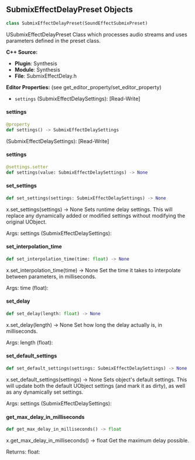## SubmixEffectDelayPreset Objects

```python
class SubmixEffectDelayPreset(SoundEffectSubmixPreset)
```

USubmixEffectDelayPreset
Class which processes audio streams and uses parameters defined in the preset class.

**C++ Source:**

- **Plugin**: Synthesis
- **Module**: Synthesis
- **File**: SubmixEffectDelay.h

**Editor Properties:** (see get_editor_property/set_editor_property)

- ``settings`` (SubmixEffectDelaySettings):  [Read-Write]

<a id="unreal.SubmixEffectDelayPreset.settings"></a>

#### settings

```python
@property
def settings() -> SubmixEffectDelaySettings
```

(SubmixEffectDelaySettings):  [Read-Write]

<a id="unreal.SubmixEffectDelayPreset.settings"></a>

#### settings

```python
@settings.setter
def settings(value: SubmixEffectDelaySettings) -> None
```

<a id="unreal.SubmixEffectDelayPreset.set_settings"></a>

#### set_settings

```python
def set_settings(settings: SubmixEffectDelaySettings) -> None
```

x.set_settings(settings) -> None
Sets runtime delay settings. This will replace any dynamically added or modified settings without modifying
the original UObject.

Args:
    settings (SubmixEffectDelaySettings):

<a id="unreal.SubmixEffectDelayPreset.set_interpolation_time"></a>

#### set_interpolation_time

```python
def set_interpolation_time(time: float) -> None
```

x.set_interpolation_time(time) -> None
Set the time it takes to interpolate between parameters, in milliseconds.

Args:
    time (float):

<a id="unreal.SubmixEffectDelayPreset.set_delay"></a>

#### set_delay

```python
def set_delay(length: float) -> None
```

x.set_delay(length) -> None
Set how long the delay actually is, in milliseconds.

Args:
    length (float):

<a id="unreal.SubmixEffectDelayPreset.set_default_settings"></a>

#### set_default_settings

```python
def set_default_settings(settings: SubmixEffectDelaySettings) -> None
```

x.set_default_settings(settings) -> None
Sets object's default settings. This will update both the default UObject settings (and mark it as dirty),
as well as any dynamically set settings.

Args:
    settings (SubmixEffectDelaySettings):

<a id="unreal.SubmixEffectDelayPreset.get_max_delay_in_milliseconds"></a>

#### get_max_delay_in_milliseconds

```python
def get_max_delay_in_milliseconds() -> float
```

x.get_max_delay_in_milliseconds() -> float
Get the maximum delay possible.

Returns:
    float:

<a id="unreal.SubmixEffectFilterPreset"></a>